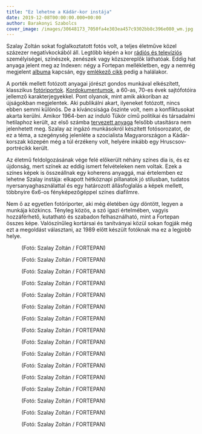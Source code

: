 ```yaml
---
title: "Ez lehetne a Kádár-kor instája"
date: 2019-12-08T00:00:00.000+00:00
author: Barakonyi Szabolcs
cover_image: /images/30648173_7050fa4e303ea457c9302bb8c396e080_wm.jpg
---
```


Szalay Zoltán sokat foglalkoztatott fotós volt, a teljes életműve közel százezer negatívkockából áll. Legtöbb képén a kor [rádiós és televíziós](https://index.hu/fortepan/2018/09/08/ma_mar_temetik_regen_demonkent_rettegtek_a_radiot/) személyiségei, színészek, zenészek vagy közszereplők láthatóak. Eddig hat anyaga jelent meg az Indexen: négy a Fortepan mellékletben, egy a nemrég megjelent [albuma](https://index.hu/nagykep/2019/11/11/szalay_zoltan_-_azok_a_hatvanas_hetvenes_evek/) kapcsán, egy [emlékező cikk](https://index.hu/nagykep/2015/05/16/nyolcvan_eves_szalay_zoltan_a_sajtofoto_kiallitasok_atyja/) pedig a halálakor.

A porték mellett fotózott anyagai jórészt gondos munkával elkészített, klasszikus [fotóriportok](https://index.hu/fortepan/2019/09/08/ilyenek_voltak_ezek_a_fiatalok/). [Kordokumentumok](https://index.hu/fortepan/2018/06/24/ez_vilagszerte_igy_van_ott_ahol_a_szocializmust_epitik/), a 60-as, 70-es évek sajtófotóira jellemző karakterjegyekkel. Pont olyanok, mint amik akkoriban az újságokban megjelentek. Aki publikálni akart, ilyeneket fotózott, nincs ebben semmi különös. De a kíváncsisága őszinte volt, nem a konfliktusokat akarta kerülni. Amikor 1964-ben az induló Tükör című politikai és társadalmi hetilaphoz került, az első számba [tervezett anyaga](http://index.hu/fortepan/2019/06/23/pusztaszabolcs-budapest_retur/) felsőbb utasításra nem jelenhetett meg. Szalay az ingázó munkásokról készített fotósorozatot, de ez a téma, a szegénység jelenléte a szocialista Magyarországon a Kádár-korszak közepén még a túl érzékeny volt, helyére inkább egy Hruscsov-portrécikk került.

Az életmű feldolgozásának vége felé előkerült néhány színes dia is, és ez újdonság, mert színek az eddig ismert felvételeken nem voltak. Ezek a színes képek is összeállnak egy koherens anyaggá, mai értelemben ez lehetne Szalay instája: elkapott hétköznapi pillanatok jó stílusban, tudatos nyersanyaghasználattal és egy határozott állásfoglalás a képek mellett, többnyire 6x6-os fényképezőgéppel színes diafilmre.

Nem ő az egyetlen fotóriporter, aki még életében úgy döntött, legyen a munkája közkincs. Tényleg közös, a szó igazi értelmében, vagyis hozzáférhető, kutatható és szabadon felhasználható, mint a Fortepan összes képe. Valószínűleg kortársai és tanítványai közül sokan fogják még ezt a megoldást választani, az 1989 előtt készült fotóknak ma ez a legjobb helye.

<figure>
<img src="/images/30644571_f29f579e46719faf651bb8dc7d30b9fe_wm.jpg" alt="" />
<figcaption>(Fotó: Szalay Zoltán / FORTEPAN)</figcaption>
</figure>

<figure>
<img src="/images/30644573_7b27cac96be72dd638a23135309abf69_wm.jpg" alt="" />
<figcaption>(Fotó: Szalay Zoltán / FORTEPAN)</figcaption>
</figure>

<figure>
<img src="/images/30644563_37f21b8272e4fc57679179d87368c478_wm.jpg" alt="" />
<figcaption>(Fotó: Szalay Zoltán / FORTEPAN)</figcaption>
</figure>

<figure>
<img src="/images/30644569_9034d8eeda318533c70b3c3dd9531e72_wm.jpg" alt="" />
<figcaption>(Fotó: Szalay Zoltán / FORTEPAN)</figcaption>
</figure>

<figure>
<img src="/images/30644575_16654bc7360d36d0b986874cdbff298b_wm.jpg" alt="" />
<figcaption>(Fotó: Szalay Zoltán / FORTEPAN)</figcaption>
</figure>

<figure>
<img src="/images/30644567_5c934d21b1d4c7f3bd9200e1b266a117_wm.jpg" alt="" />
<figcaption>(Fotó: Szalay Zoltán / FORTEPAN)</figcaption>
</figure>

<figure>
<img src="/images/30644565_a46a659c6626d41757ac7ec65ed30d7b_wm.jpg" alt="" />
<figcaption>(Fotó: Szalay Zoltán / FORTEPAN)</figcaption>
</figure>

<figure>
<img src="/images/30644561_9b41d84849c47db375c611bc6870dcff_wm.jpg" alt="" />
<figcaption>(Fotó: Szalay Zoltán / FORTEPAN)</figcaption>
</figure>

<figure>
<img src="/images/30644557_cfe5364446855725b791a987fe44ff3a_wm.jpg" alt="" />
<figcaption>(Fotó: Szalay Zoltán / FORTEPAN)</figcaption>
</figure>

<figure>
<img src="/images/30644551_69f40575f69d00e002d3c3c41250943d_wm.jpg" alt="" />
<figcaption>(Fotó: Szalay Zoltán / FORTEPAN)</figcaption>
</figure>

<figure>
<img src="/images/30644547_6f409d77dc26af7ac5b20ba021441c62_wm.jpg" alt="" />
<figcaption>(Fotó: Szalay Zoltán / FORTEPAN)</figcaption>
</figure>

<figure>
<img src="/images/30644545_614896687e6f90cf52d294b1809a2ad7_wm.jpg" alt="" />
<figcaption>(Fotó: Szalay Zoltán / FORTEPAN)</figcaption>
</figure>

<figure>
<img src="/images/30644559_144df60a361b1a0bbf723b1cb3dbe12d_wm.jpg" alt="" />
<figcaption>(Fotó: Szalay Zoltán / FORTEPAN)</figcaption>
</figure>

<figure>
<img src="/images/30644549_943192a6914cb6899495be0e772a5310_wm.jpg" alt="" />
<figcaption>(Fotó: Szalay Zoltán / FORTEPAN)</figcaption>
</figure>

<figure>
<img src="/images/30644577_134cee69fad7844f589e823d8dd8961a_wm.jpg" alt="" />
<figcaption>(Fotó: Szalay Zoltán / FORTEPAN)</figcaption>
</figure>

<figure>
<img src="/images/30644553_07cffeff57aa418ba45306cc656a7c72_wm.jpg" alt="" />
<figcaption>(Fotó: Szalay Zoltán / FORTEPAN)</figcaption>
</figure>
